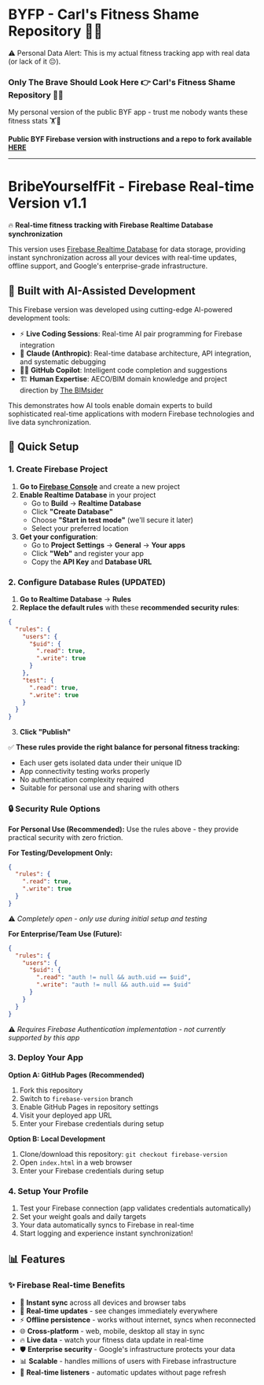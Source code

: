 # BYFP - Carl's Fitness Shame Repository 🤦‍♂️

⚠️ Personal Data Alert: This is my actual fitness tracking app with real data (or lack of it 😔).

### Only The Brave Should Look Here 👉 Carl's Fitness Shame Repository 🤦‍♂️   

My personal version of the public BYF app - trust me nobody wants these fitness stats 🏋️🤔

**Public BYF Firebase version with instructions and a repo to fork available [HERE](https://github.com/TheBIMsider/BYF/tree/firebase-version)**

---

# BribeYourselfFit - Firebase Real-time Version v1.1

🔥 **Real-time fitness tracking with Firebase Realtime Database synchronization**

This version uses [Firebase Realtime Database](https://firebase.google.com/products/realtime-database) for data storage, providing instant synchronization across all your devices with real-time updates, offline support, and Google's enterprise-grade infrastructure.

## 🤖 **Built with AI-Assisted Development**

This Firebase version was developed using cutting-edge AI-powered development tools:

- ⚡ **Live Coding Sessions**: Real-time AI pair programming for Firebase integration
- 🧠 **Claude (Anthropic)**: Real-time database architecture, API integration, and systematic debugging
- 👨‍💻 **GitHub Copilot**: Intelligent code completion and suggestions
- 🏗️ **Human Expertise**: AECO/BIM domain knowledge and project direction by [The BIMsider](https://bio.link/thebimsider)

This demonstrates how AI tools enable domain experts to build sophisticated real-time applications with modern Firebase technologies and live data synchronization.

## 🚀 Quick Setup

### 1. Create Firebase Project
1. **Go to [Firebase Console](https://console.firebase.google.com/)** and create a new project
2. **Enable Realtime Database** in your project
   - Go to **Build** → **Realtime Database**
   - Click **"Create Database"**
   - Choose **"Start in test mode"** (we'll secure it later)
   - Select your preferred location
3. **Get your configuration**:
   - Go to **Project Settings** → **General** → **Your apps**
   - Click **"Web"** and register your app
   - Copy the **API Key** and **Database URL**

### 2. Configure Database Rules (UPDATED)
1. **Go to Realtime Database** → **Rules**
2. **Replace the default rules** with these **recommended security rules**:
```json
{
  "rules": {
    "users": {
      "$uid": {
        ".read": true,
        ".write": true
      }
    },
    "test": {
      ".read": true,
      ".write": true
    }
  }
}
```
3. **Click "Publish"**

✅ **These rules provide the right balance for personal fitness tracking:**
- Each user gets isolated data under their unique ID
- App connectivity testing works properly
- No authentication complexity required
- Suitable for personal use and sharing with others

### 🔒 **Security Rule Options**

**For Personal Use (Recommended):**
Use the rules above - they provide practical security with zero friction.

**For Testing/Development Only:**
```json
{
  "rules": {
    ".read": true,
    ".write": true
  }
}
```
⚠️ *Completely open - only use during initial setup and testing*

**For Enterprise/Team Use (Future):**
```json
{
  "rules": {
    "users": {
      "$uid": {
        ".read": "auth != null && auth.uid == $uid",
        ".write": "auth != null && auth.uid == $uid"
      }
    }
  }
}
```
⚠️ *Requires Firebase Authentication implementation - not currently supported by this app*

### 3. Deploy Your App
**Option A: GitHub Pages (Recommended)**
1. Fork this repository
2. Switch to `firebase-version` branch
3. Enable GitHub Pages in repository settings
4. Visit your deployed app URL
5. Enter your Firebase credentials during setup

**Option B: Local Development**
1. Clone/download this repository: `git checkout firebase-version`
2. Open `index.html` in a web browser
3. Enter your Firebase credentials during setup

### 4. Setup Your Profile
1. Test your Firebase connection (app validates credentials automatically)
2. Set your weight goals and daily targets
3. Your data automatically syncs to Firebase in real-time
4. Start logging and experience instant synchronization!

## 📊 Features

### ✨ **Firebase Real-time Benefits**
- 🔄 **Instant sync** across all devices and browser tabs
- 📱 **Real-time updates** - see changes immediately everywhere
- ⚡ **Offline persistence** - works without internet, syncs when reconnected
- 🌐 **Cross-platform** - web, mobile, desktop all stay in sync
- 🔥 **Live data** - watch your fitness data update in real-time
- 🛡️ **Enterprise security** - Google's infrastructure protects your data
- 📊 **Scalable** - handles millions of users with Firebase infrastructure
- 🔧 **Real-time listeners** - automatic updates without page refresh

